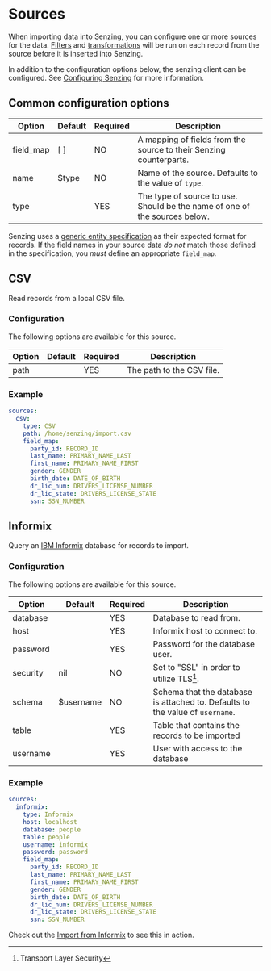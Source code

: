# Sources

When importing data into Senzing, you can configure one or more sources for the
data. [Filters] and [transformations] will be run on each record from the source
before it is inserted into Senzing. 

In addition to the configuration options below, the senzing client can be
configured. See [Configuring Senzing][senzing-config] for more information.

## Common configuration options

| Option    | Default | Required | Description                                                                |
|-----------|---------|----------|----------------------------------------------------------------------------|
| field_map | [ ]     | NO       | A mapping of fields from the source to their Senzing counterparts.         |
| name      | $type   | NO       | Name of the source. Defaults to the value of `type`.                       |
| type      |         | YES      | The type of source to use. Should be the name of one of the sources below. |

Senzing uses a [generic entity specification][entity-spec] as their expected
format for records. If the field names in your source data _do not_ match those
defined in the specification, you _must_ define an appropriate `field_map`.

## CSV

Read records from a local CSV file.

### Configuration

The following options are available for this source.

| Option | Default | Required | Description               |
|--------|---------|----------|---------------------------|
| path   |         | YES      | The path to the CSV file. |

### Example

```yaml
sources:
  csv:
    type: CSV
    path: /home/senzing/import.csv
    field_map:
      party_id: RECORD_ID
      last_name: PRIMARY_NAME_LAST
      first_name: PRIMARY_NAME_FIRST
      gender: GENDER
      birth_date: DATE_OF_BIRTH
      dr_lic_num: DRIVERS_LICENSE_NUMBER
      dr_lic_state: DRIVERS_LICENSE_STATE
      ssn: SSN_NUMBER
```

## Informix

Query an [IBM Informix][informix] database for records to import.

### Configuration

The following options are available for this source.

| Option   | Default   | Required | Description                                                                   |
|----------|-----------|----------|-------------------------------------------------------------------------------|
| database |           | YES      | Database to read from.                                                        |
| host     |           | YES      | Informix host to connect to.                                                  |
| password |           | YES      | Password for the database user.                                               |
| security | nil       | NO       | Set to "SSL" in order to utilize TLS[^1].                                     |
| schema   | $username | NO       | Schema that the database is attached to. Defaults to the value of `username`. |
| table    |           | YES      | Table that contains the records to be imported                                |
| username |           | YES      | User with access to the database                                              |

### Example

```yaml
sources:
  informix:
    type: Informix
    host: localhost
    database: people
    table: people
    username: informix
    password: password
    field_map:
      party_id: RECORD_ID
      last_name: PRIMARY_NAME_LAST
      first_name: PRIMARY_NAME_FIRST
      gender: GENDER
      birth_date: DATE_OF_BIRTH
      dr_lic_num: DRIVERS_LICENSE_NUMBER
      dr_lic_state: DRIVERS_LICENSE_STATE
      ssn: SSN_NUMBER
```

Check out the [Import from Informix][informix-example] to see this in action.

[entity-spec]: https://senzing.zendesk.com/hc/en-us/articles/231925448-Generic-Entity-Specification-Data-Mapping
[filters]: filters.md
[informix]: https://www.ibm.com/products/informix
[informix-example]: examples/import-from-informix.md
[senzing-config]: configuring-senzing.md
[transformations]: transformations.md
[^1]: Transport Layer Security
